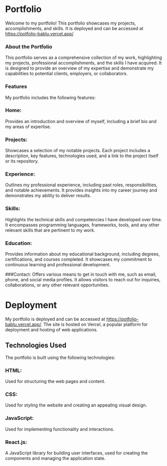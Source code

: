 # Portfolio
Welcome to my portfolio! This portfolio showcases my projects, accomplishments, and skills. It is deployed and can be accessed at https://potfolio-bablu.vercel.app/

### About the Portfolio
This portfolio serves as a comprehensive collection of my work, highlighting my projects, professional accomplishments, and the skills I have acquired. It is designed to provide an overview of my expertise and demonstrate my capabilities to potential clients, employers, or collaborators.

### Features
My portfolio includes the following features:
### Home: 
Provides an introduction and overview of myself, including a brief bio and my areas of expertise.
### Projects: 
Showcases a selection of my notable projects. Each project includes a description, key features, technologies used, and a link to the project itself or its repository.
### Experience: 
Outlines my professional experience, including past roles, responsibilities, and notable achievements. It provides insights into my career journey and demonstrates my ability to deliver results.

### Skills: 
Highlights the technical skills and competencies I have developed over time. It encompasses programming languages, frameworks, tools, and any other relevant skills that are pertinent to my work.

### Education:
Provides information about my educational background, including degrees, certifications, and courses completed. It showcases my commitment to continuous learning and professional development.

###Contact: 
Offers various means to get in touch with me, such as email, phone, and social media profiles. It allows visitors to reach out for inquiries, collaborations, or any other relevant opportunities.

# Deployment
My portfolio is deployed and can be accessed at https://potfolio-bablu.vercel.app/. The site is hosted on Vercel, a popular platform for deployment and hosting of web applications.

## Technologies Used
The portfolio is built using the following technologies:

### HTML: 
Used for structuring the web pages and content.
### CSS:
Used for styling the website and creating an appealing visual design.
### JavaScript: 
Used for implementing functionality and interactions.
### React.js:
A JavaScript library for building user interfaces, used for creating the components and managing the application state.

